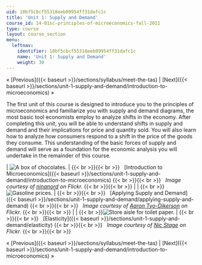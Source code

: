 ```yaml
---
uid: 10bf5cbcf55318eeb09954ff31dafc1c
title: 'Unit 1: Supply and Demand'
course_id: 14-01sc-principles-of-microeconomics-fall-2011
type: course
layout: course_section
menu:
  leftnav:
    identifier: 10bf5cbcf55318eeb09954ff31dafc1c
    name: 'Unit 1: Supply and Demand'
    weight: 30
---
```


« [Previous]({{< baseurl >}}/sections/syllabus/meet-the-tas) | [Next]({{< baseurl >}}/sections/unit-1-supply-and-demand/introduction-to-microeconomics) »

The first unit of this course is designed to introduce you to the principles of microeconomics and familiarize you with supply and demand diagrams, the most basic tool economists employ to analyze shifts in the economy. After completing this unit, you will be able to understand shifts in supply and demand and their implications for price and quantity sold. You will also learn how to analyze how consumers respond to a shift in the price of the goods they consume. This understanding of the basic forces of supply and demand will serve as a foundation for the economic analysis you will undertake in the remainder of this course.

| ![A box of chocolates.](https://open-learning-course-data-production.s3.amazonaws.com/14-01sc-principles-of-microeconomics-fall-2011/f1d47374ea0cdaa63ea68409ec5c313c_lec01.jpg) |  {{< br >}}{{< br >}}   [Introduction to Microeconomics]({{< baseurl >}}/sections/unit-1-supply-and-demand/introduction-to-microeconomics) {{< br >}}{{< br >}}   _Image courtesy of_ [_ninanord_](http://www.flickr.com/photos/ninsvims/3264175368/) _on Flickr._ {{< br >}}{{< br >}}  |
|   {{< br >}}![Gasoline prices.](https://open-learning-course-data-production.s3.amazonaws.com/14-01sc-principles-of-microeconomics-fall-2011/d089bfcd30976ebf123b5e136e30d02f_lec02.jpg) |  {{< br >}}{{< br >}}   [Applying Supply and Demand]({{< baseurl >}}/sections/unit-1-supply-and-demand/applying-supply-and-demand) {{< br >}}{{< br >}}   _Image courtesy of_ [_Aaron Tyo-Dikerson_](http://www.flickr.com/photos/tyodickerson/39826870/) _on Flickr._ {{< br >}}{{< br >}}  |
|   {{< br >}}![Store aisle for toilet paper.](https://open-learning-course-data-production.s3.amazonaws.com/14-01sc-principles-of-microeconomics-fall-2011/e3987fd81552155d83d276d3569a6016_lec03.jpg) |  {{< br >}}{{< br >}}   [Elasticity]({{< baseurl >}}/sections/unit-1-supply-and-demand/elasticity) {{< br >}}{{< br >}}   _Image courtesy of_ [_Nic Stage_](http://www.flickr.com/photos/nic-stage/4321461836/in/photostream/) _on Flickr._ {{< br >}}{{< br >}}  

« [Previous]({{< baseurl >}}/sections/syllabus/meet-the-tas) | [Next]({{< baseurl >}}/sections/unit-1-supply-and-demand/introduction-to-microeconomics) »